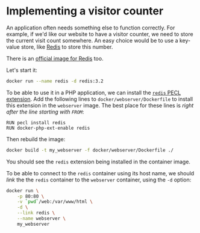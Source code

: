 # Implementing a visitor counter

An application often needs something else to function correctly. For example, if we'd like our website to have a visitor counter, we need to store the current visit count somewhere. An easy choice would be to use a key-value store, like [Redis](https://redis.io/) to store this number.

There is an [official image for Redis](https://hub.docker.com/_/redis/) too.

Let's start it:

```bash
docker run --name redis -d redis:3.2
```

To be able to use it in a PHP application, we can install the [`redis` PECL extension](https://github.com/phpredis/phpredis). Add the following lines to `docker/webserver/Dockerfile` to install this extension in the `webserver` image. The best place for these lines is *right after the line starting with `FROM`*:

```docker
RUN pecl install redis
RUN docker-php-ext-enable redis
```

Then rebuild the image:

```bash
docker build -t my_webserver -f docker/webserver/Dockerfile ./
```

You should see the `redis` extension being installed in the container image.

To be able to connect to the `redis` container using its host name, we should *link* the the `redis` container to the `webserver` container, using the `-d` option:

```bash
docker run \
    -p 80:80 \
    -v `pwd`/web:/var/www/html \
    -d \
    --link redis \
    --name webserver \
    my_webserver
```
